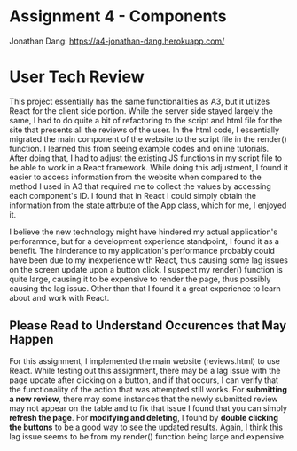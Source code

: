 Assignment 4 - Components
===

Jonathan Dang: https://a4-jonathan-dang.herokuapp.com/

# User Tech Review 

This project essentially has the same functionalities as A3, but it utlizes React for the client side portion. While the server side stayed largely the same, I had to do quite a bit of refactoring to the script and html file for the site that presents all the reviews of the user. In the html code, I essentially migrated the main component of the website to the script file in the render() function. I learned this from seeing example codes and online tutorials. After doing that, I had to adjust the existing JS functions in my script file to be able to work in a React framework. While doing this adjustment, I found it easier to access information from the website when compared to the method I used in A3 that required me to collect the values by accessing each component's ID. I found that in React I could simply obtain the information from the state attrbute of the App class, which for me, I enjoyed it. 

I believe the new technology might have hindered my actual application's perforamnce, but for a development experience standpoint, I found it as a benefit. The hinderance to my application's performance probably could have been due to my inexperience with React, thus causing some lag issues on the screen update upon a button click. I suspect my render() function is quite large, causing it to be expensive to render the page, thus possibly causing the lag issue. Other than that I found it a great experience to learn about and work with React.  

## Please Read to Understand Occurences that May Happen
For this assignment, I implemented the main website (reviews.html) to use React. While testing out this assignment, there may be a lag issue with the page update after clicking on a button, and if that occurs, I can verify that the functionality of the action that was attempted still works. For **submitting a new review**, there may some instances that the newly submitted review may not appear on the table and to fix that issue I found that you can simply **refresh the page**. For **modifying and deleting**, I found by **double clicking the buttons** to be a good way to see the updated results. Again, I think this lag issue seems to be from my render() function being large and expensive. 
